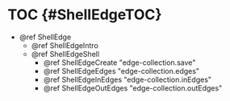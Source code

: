 TOC {#ShellEdgeTOC}
===================

- @ref ShellEdge
  - @ref ShellEdgeIntro
  - @ref ShellEdgeShell
    - @ref ShellEdgeCreate "edge-collection.save"
    - @ref ShellEdgeEdges "edge-collection.edges"
    - @ref ShellEdgeInEdges "edge-collection.inEdges"
    - @ref ShellEdgeOutEdges "edge-collection.outEdges"


